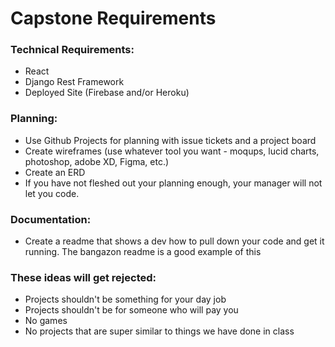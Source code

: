 # Capstone Requirements

### Technical Requirements:
- React
- Django Rest Framework
- Deployed Site (Firebase and/or Heroku)

### Planning:
- Use Github Projects for planning with issue tickets and a project board
- Create wireframes (use whatever tool you want - moqups, lucid charts, photoshop, adobe XD, Figma, etc.)
- Create an ERD
- If you have not fleshed out your planning enough, your manager will not let you code.

### Documentation:
- Create a readme that shows a dev how to pull down your code and get it running. The bangazon readme is a good example of this

### These ideas will get rejected:
- Projects shouldn't be something for your day job
- Projects shouldn't be for someone who will pay you
- No games
- No projects that are super similar to things we have done in class
